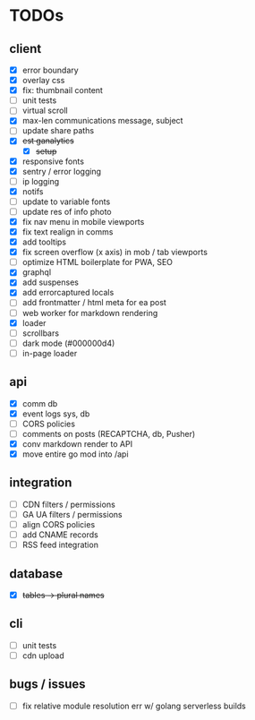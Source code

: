 # TODOs

## client

- [x] error boundary
- [x] overlay css
- [x] fix: thumbnail content
- [ ] unit tests
- [ ] virtual scroll
- [x] max-len communications message, subject
- [ ] update share paths
- [x] ~~est ganalytics~~
  - [x] ~~setup~~
- [x] responsive fonts
- [x] sentry / error logging
- [ ] ip logging
- [x] notifs
- [ ] update to variable fonts
- [ ] update res of info photo
- [x] fix nav menu in mobile viewports
- [x] fix text realign in comms
- [x] add tooltips
- [x] fix screen overflow (x axis) in mob / tab viewports
- [ ] optimize HTML boilerplate for PWA, SEO
- [x] graphql
- [x] add suspenses
- [x] add errorcaptured locals
- [ ] add frontmatter / html meta for ea post
- [ ] web worker for markdown rendering
- [x] loader
- [ ] scrollbars
- [ ] dark mode (#000000d4)
- [ ] in-page loader

## api

- [x] comm db
- [x] event logs sys, db
- [ ] CORS policies
- [ ] comments on posts (RECAPTCHA, db, Pusher)
- [x] conv markdown render to API
- [x] move entire go mod into /api

## integration

- [ ] CDN filters / permissions
- [ ] GA UA filters / permissions
- [ ] align CORS policies
- [ ] add CNAME records
- [ ] RSS feed integration

## database

- [x] ~~tables -> plural names~~


## cli

- [ ] unit tests
- [ ] cdn upload

## bugs / issues

- [ ] fix relative module resolution err w/ golang serverless builds

